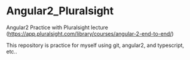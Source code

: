 # Angular2_Pluralsight
Angular2 Practice with Pluralsight lecture (https://app.pluralsight.com/library/courses/angular-2-end-to-end/)

This repository is practice for myself using git, angular2, and typescript, etc..
